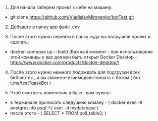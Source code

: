 1. Для начала заберем проект к себе на машину:
 - git clone https://github.com/VladislavMironenko/botTest.git 

2. Добавьте в папку app файл .env

3. После этого нужно перейти в папку куда вы выгрузили проект и сделать:
 - docker-compose up --build  (Важный момент - при использование этой команды у вас должен быть открыт Docker Desktop - https://www.docker.com/products/docker-desktop/)

4. После этого нужно немного подождать для подгрузки всех библиотек , и вы сможете взаимодействовать с ботом ( бот - t.me/testTqaskBot )

5. Чтоб смотреть изменения в базе , вам нужно:
 - в терминале прописать следущюю коману - ( docker exec -it postgres-db psql -U user -d mydatabase )
 - после этого - ( SELECT * FROM poll_table2; )